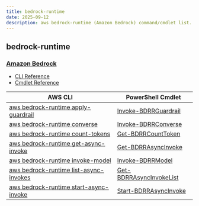 ```yaml
---
title: bedrock-runtime
date: 2025-09-12
description: aws bedrock-runtime (Amazon Bedrock) command/cmdlet list.
---
```


## bedrock-runtime

### [Amazon Bedrock](https://aws.amazon.com/bedrock/)

* [CLI Reference](https://awscli.amazonaws.com/v2/documentation/api/latest/reference/bedrock-runtime/index.html)
* [Cmdlet Reference](https://docs.aws.amazon.com/powershell/latest/reference/items/BedrockRuntime_cmdlets.html)

|AWS CLI|PowerShell Cmdlet|
|----|----|
|[aws bedrock-runtime apply-guardrail](https://awscli.amazonaws.com/v2/documentation/api/latest/reference/bedrock-runtime/apply-guardrail.html)|[Invoke-BDRRGuardrail](https://docs.aws.amazon.com/powershell/latest/reference/items/Invoke-BDRRGuardrail.html)|
|[aws bedrock-runtime converse](https://awscli.amazonaws.com/v2/documentation/api/latest/reference/bedrock-runtime/converse.html)|[Invoke-BDRRConverse](https://docs.aws.amazon.com/powershell/latest/reference/items/Invoke-BDRRConverse.html)|
|[aws bedrock-runtime count-tokens](https://awscli.amazonaws.com/v2/documentation/api/latest/reference/bedrock-runtime/count-tokens.html)|[Get-BDRRCountToken](https://docs.aws.amazon.com/powershell/latest/reference/items/Get-BDRRCountToken.html)|
|[aws bedrock-runtime get-async-invoke](https://awscli.amazonaws.com/v2/documentation/api/latest/reference/bedrock-runtime/get-async-invoke.html)|[Get-BDRRAsyncInvoke](https://docs.aws.amazon.com/powershell/latest/reference/items/Get-BDRRAsyncInvoke.html)|
|[aws bedrock-runtime invoke-model](https://awscli.amazonaws.com/v2/documentation/api/latest/reference/bedrock-runtime/invoke-model.html)|[Invoke-BDRRModel](https://docs.aws.amazon.com/powershell/latest/reference/items/Invoke-BDRRModel.html)|
|[aws bedrock-runtime list-async-invokes](https://awscli.amazonaws.com/v2/documentation/api/latest/reference/bedrock-runtime/list-async-invokes.html)|[Get-BDRRAsyncInvokeList](https://docs.aws.amazon.com/powershell/latest/reference/items/Get-BDRRAsyncInvokeList.html)|
|[aws bedrock-runtime start-async-invoke](https://awscli.amazonaws.com/v2/documentation/api/latest/reference/bedrock-runtime/start-async-invoke.html)|[Start-BDRRAsyncInvoke](https://docs.aws.amazon.com/powershell/latest/reference/items/Start-BDRRAsyncInvoke.html)|

